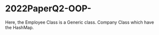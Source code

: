 # 2022PaperQ2-OOP-
Here, the Employee Class is a Generic class.
Company Class which have the HashMap.
